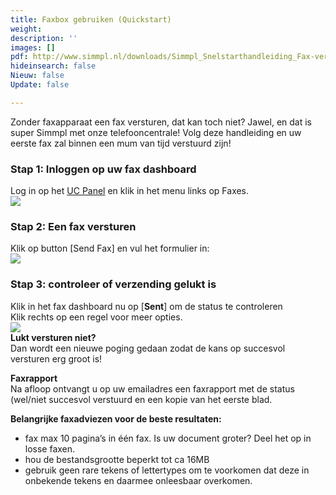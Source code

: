 ```yaml
---
title: Faxbox gebruiken (Quickstart)
weight: 
description: ''
images: []
pdf: http://www.simmpl.nl/downloads/Simmpl_Snelstarthandleiding_Fax-versturen.pdf
hideinsearch: false
Nieuw: false
Update: false

---
```

Zonder faxapparaat een fax versturen, dat kan toch niet? Jawel, en dat is super Simmpl met onze telefooncentrale! Volg deze handleiding en uw eerste fax zal binnen een mum van tijd verstuurd zijn!

<h3>Stap 1: Inloggen op uw fax dashboard</h3>

Log in op het <a href="https://uc.panel.callvoip.nl/" target="_blank">UC Panel</a> en klik in het menu links op Faxes.  
![](https://res.cloudinary.com/callvoip/image/upload/v1565340037/voicemail-14_k57gul.png)

<h3>Stap 2: Een fax versturen</h3>

Klik op button \[Send Fax\] en vul het formulier in:  
![](https://res.cloudinary.com/callvoip/image/upload/v1565340147/voicemail-15_oyefuq.png)

<h3>Stap 3: controleer of verzending gelukt is</h3>

Klik in het fax dashboard nu op \[**Sent**\] om de status te controleren  
Klik rechts op een regel voor meer opties.  
![](https://res.cloudinary.com/callvoip/image/upload/v1565340258/voicemail-16_tlnngo.png)  
**Lukt versturen niet?**  
Dan wordt een nieuwe poging gedaan zodat de kans op succesvol versturen erg groot is!

**Faxrapport**  
Na afloop ontvangt u op uw emailadres een faxrapport met de status (wel/niet succesvol verstuurd en een kopie van het eerste blad.

**Belangrijke faxadviezen voor de beste resultaten:**

* fax max 10 pagina’s in één fax. Is uw document groter? Deel het op in losse faxen.
* hou de bestandsgrootte beperkt tot ca 16MB
* gebruik geen rare tekens of lettertypes om te voorkomen dat deze in onbekende tekens en daarmee onleesbaar overkomen.